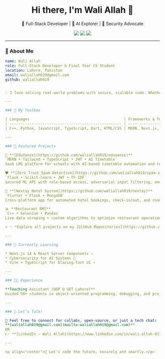 <h1 align="center">Hi there, I'm Wali Allah 👋</h1>

<p align="center">
  🚀 Full-Stack Developer | 🧠 AI Explorer | 🔐 Security Advocate  
</p>

<p align="center">
  <a href="mailto:waliallah019@gmail.com"><img src="https://img.shields.io/badge/Email-D14836?style=flat-square&logo=gmail&logoColor=white"/></a>
  <a href="https://www.linkedin.com/in/wali-allah-03142725b"><img src="https://img.shields.io/badge/LinkedIn-0077B5?style=flat-square&logo=linkedin&logoColor=white"/></a>
  <a href="https://github.com/waliallah019"><img src="https://img.shields.io/badge/GitHub-100000?style=flat-square&logo=github&logoColor=white"/></a>
</p>

---

### 🌟 About Me

```yaml
name: Wali Allah
role: Full-Stack Developer & Final Year CS Student
location: Lahore, Pakistan
email: waliallah019@gmail.com
github: waliallah019


💡 I love solving real-world problems with secure, scalable code. Whether it's designing AI-powered systems, building SaaS tools, or securing APIs — I enjoy working across the stack with a focus on **clean architecture**, **security**, and **user experience**.

---

### 🔨 My Toolbox

| Languages                                           | Frameworks & Tools                                 | Databases      | AI/ML                                    |
| --------------------------------------------------- | -------------------------------------------------- | -------------- | ---------------------------------------- |
| C++, Python, JavaScript, TypeScript, Dart, HTML/CSS | MERN, Next.js, Flask, Flutter, Tailwind, Bootstrap | MongoDB, MySQL | TensorFlow, Scikit-learn, OpenCV, Pandas |

---

### 🧠 Featured Projects

📘 **[EduVance](https://github.com/waliallah019/eduvance)**
`MERN • Tailwind • TypeScript • JWT • AI Timetable`
SaaS LMS platform for schools with AI-based timetable automation and real-time attendance.

🛡️ **[Zero Trust Spam Detection](https://github.com/waliallah019/spam-zero-trust)**
`Flask • Scikit-learn • JWT • TF-IDF`
Secured ML API with role-based access, adversarial input filtering, and real-time logging.

🏨 **[Nextay Hotel System](https://github.com/waliallah019/nextay)**
`Flutter • Flask • MongoDB`
Cross-platform app for automated hotel bookings, check-in/out, and room tracking.

📊 **Restaurant RMS**
`C++ • Selenium • Pandas`
Live data scraping + custom algorithms to optimize restaurant operations.

> ✨ *Explore all projects on my [GitHub Repositories](https://github.com/waliallah019?tab=repositories)*

---

### 🌱 Currently Learning

* Next.js 14 & React Server Components ⚛️
* Cybersecurity for AI Systems 🔐
* Vite + TypeScript for blazing-fast UI ⚡

---

### 👨‍🏫 Experience

**Teaching Assistant (OOP @ UET Lahore)**
Guided 50+ students in object-oriented programming, debugging, and project structuring.

---

### 💬 Let’s Talk!

📩 Feel free to connect for collabs, open-source, or just a tech chat:
**[waliallah019@gmail.com](mailto:waliallah019@gmail.com)**
OR
👉 **[LinkedIn – Wali Allah](https://www.linkedin.com/in/wali-allah-03142725b/)**

---

<p align="center">🧠 Let's code the future, securely and smartly.</p>
```
